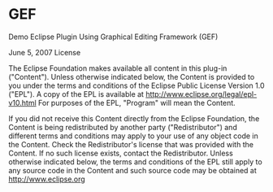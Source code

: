 GEF
===

Demo Eclipse Plugin Using Graphical Editing Framework (GEF)
 
June 5, 2007
License

The Eclipse Foundation makes available all content in this plug-in ("Content").  Unless otherwise indicated below, the Content is provided to you under the terms and conditions of the
Eclipse Public License Version 1.0 ("EPL").  A copy of the EPL is available at http://www.eclipse.org/legal/epl-v10.html
For purposes of the EPL, "Program" will mean the Content.

If you did not receive this Content directly from the Eclipse Foundation, the Content is being redistributed by another party ("Redistributor") and different terms and conditions may apply to your use of any object code in the Content.  Check the Redistributor's license that was provided with the Content.  If no such license exists, contact the Redistributor.  Unless otherwise
indicated below, the terms and conditions of the EPL still apply to any source code in the Content and such source code may be obtained at http://www.eclipse.org
